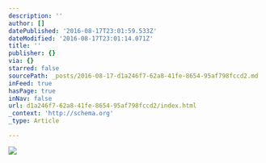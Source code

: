 ```yaml
---
description: ''
author: []
datePublished: '2016-08-17T23:01:59.533Z'
dateModified: '2016-08-17T23:01:14.071Z'
title: ''
publisher: {}
via: {}
starred: false
sourcePath: _posts/2016-08-17-d1a246f7-62a8-41fe-8654-95af798fccd2.md
inFeed: true
hasPage: true
inNav: false
url: d1a246f7-62a8-41fe-8654-95af798fccd2/index.html
_context: 'http://schema.org'
_type: Article

---
```

![](https://the-grid-user-content.s3-us-west-2.amazonaws.com/ef81cfc4-42eb-4494-956e-fa50df5278be.jpg)